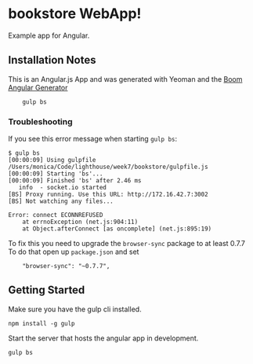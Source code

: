  bookstore WebApp!
=====================
Example app for Angular.


## Installation Notes

This is an Angular.js App and was generated with Yeoman and the [Boom Angular Generator](https://npmjs.org/package/generator-boom)

```
    gulp bs
```

### Troubleshooting

If you see this error message when starting `gulp bs`:

```
$ gulp bs
[00:00:09] Using gulpfile /Users/monica/Code/lighthouse/week7/bookstore/gulpfile.js
[00:00:09] Starting 'bs'...
[00:00:09] Finished 'bs' after 2.46 ms
   info  - socket.io started
[BS] Proxy running. Use this URL: http://172.16.42.7:3002
[BS] Not watching any files...

Error: connect ECONNREFUSED
    at errnoException (net.js:904:11)
    at Object.afterConnect [as oncomplete] (net.js:895:19)
```

To fix this you need to upgrade the `browser-sync` package to at least 0.7.7  To do that open up `package.json` and set

```
    "browser-sync": "~0.7.7",
```

## Getting Started

Make sure you have the gulp cli installed.

```
npm install -g gulp
```
Start the server that hosts the angular app in development.

```
gulp bs
```
